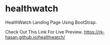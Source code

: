 # healthwatch

HealthWatch Landing Page Using BootStrap.

Check Out This Link For Live Preview. https://rk-hasan.github.io/healthwatch/
